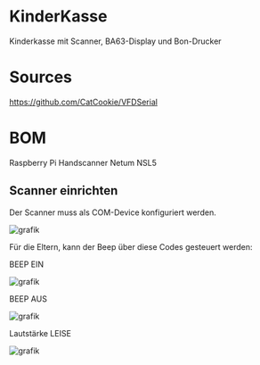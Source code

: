 # KinderKasse
Kinderkasse mit Scanner, BA63-Display und Bon-Drucker

# Sources
https://github.com/CatCookie/VFDSerial

# BOM 
Raspberry Pi
Handscanner Netum NSL5 

## Scanner einrichten

Der Scanner muss als COM-Device konfiguriert werden. 

![grafik](https://github.com/user-attachments/assets/692d69e5-d2de-45a3-ac9b-fac8e6df6d1c)

Für die Eltern, kann der Beep über diese Codes gesteuert werden: 

BEEP EIN

![grafik](https://github.com/user-attachments/assets/75567ca1-f730-4e01-b75b-60c989fc5fbb)


BEEP AUS

![grafik](https://github.com/user-attachments/assets/245ae556-e9b5-4f14-b018-279da3492066)


Lautstärke LEISE

![grafik](https://github.com/user-attachments/assets/41e276c0-c899-4ab6-ab72-8fe2dfd1a5b1)




